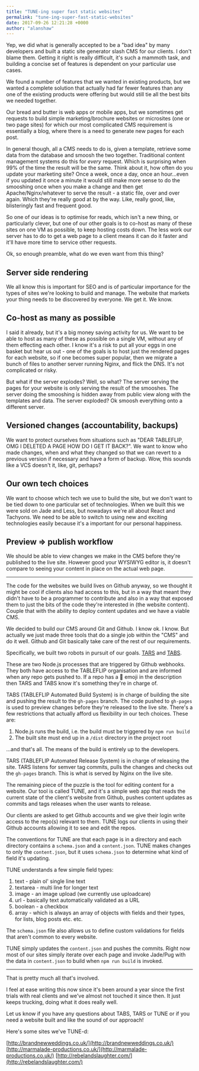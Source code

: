 ```yaml
---
title: "TUNE-ing super fast static websites"
permalink: "tune-ing-super-fast-static-websites"
date: 2017-09-26 12:21:28 +0000
author: "alanshaw"
---
```

Yep, we did what is generally accepted to be a "bad idea" by many developers and built a static site generator slash CMS for our clients. I don't blame them. Getting it right is really difficult, it's such a mammoth task, and building a concise set of features is dependent on your particular use cases.

We found a number of features that we wanted in existing products, but we wanted a complete solution that actually had far fewer features than any one of the existing products were offering but would still tie all the best bits we needed together.

Our bread and butter is web apps or mobile apps, but we sometimes get requests to build simple marketing/brochure websites or microsites (one or two page sites) for which our most complicated CMS requirement is essentially a blog, where there is a need to generate new pages for each post.

In general though, all a CMS needs to do is, given a template, retrieve some data from the database and smoosh the two together. Traditional content management systems do this for _every_ request. Which is surprising when 99% of the time the result will be the same. Think about it, how often do you update your marketing site? Once a week, once a day, once an hour...even if you updated it once a minute it would still make more sense to do the smooshing once when you make a change and then get Apache/Nginx/whatever to serve the result - a static file, over and over again. Which they're really good at by the way. Like, really good, like, blisteringly fast and frequent good.

So one of our ideas is to optimise for reads, which isn't a new thing, or particularly clever, but one of our other goals is to co-host as many of these sites on one VM as possible, to keep hosting costs down. The less work our server has to do to get a web page to a client means it can do it faster and it'll have more time to service other requests.

Ok, so enough preamble, what do we even want from this thing?

## Server side rendering

We all know this is important for SEO and is of particular importance for the types of sites we're looking to build and manage. The website that markets your thing needs to be discovered by everyone. We get it. We know.

## Co-host as many as possible

I said it already, but it's a big money saving activity for us. We want to be able to host as many of these as possible on a single VM, without any of them effecting each other. I know it's a risk to put all your eggs in one basket but hear us out - one of the goals is to host just the rendered pages for each website, so if one becomes super popular, then we migrate a bunch of files to another server running Nginx, and flick the DNS. It's not complicated or risky.

But what if the server explodes? Well, so what? The server serving the pages for your website is only serving the result of the smooshes. The server doing the smooshing is hidden away from public view along with the templates and data. The server exploded? Ok smoosh everything onto a different server.

## Versioned changes (accountability, backups)

We want to protect ourselves from situations such as "DEAR TABLEFLIP, OMG I DELETED A PAGE HOW DO I GET IT BACK?". We want to know who made changes, when and what they changed so that we can revert to a previous version if necessary and have a form of backup. Wow, this sounds like a VCS doesn't it, like, git, perhaps?

## Our own tech choices

We want to choose which tech we use to build the site, but we don't want to be tied down to one particular set of technologies. When we built this we were sold on Jade and Less, but nowadays we're all about React and Tachyons. We need to be able to switch to using new and exciting technologies easily because it's a important for our personal happiness.

## Preview => publish workflow

We should be able to view changes we make in the CMS before they're published to the live site. However good your WYSIWYG editor is, it doesn't compare to seeing your content in place on the actual web page.

---

The code for the websites we build lives on Github anyway, so we thought it might be cool if clients also had access to this, but in a way that meant they didn't have to be a programmer to contribute and also in a way that exposed them to just the bits of the code they're interested in (the website content). Couple that with the ability to deploy content updates and we have a viable CMS.

We decided to build our CMS around Git and Github. I know ok. I know. But actually we just made three tools that do a single job within the "CMS" and do it well. Github and Git basically take care of the rest of our requirements.

Specifically, we built two robots in pursuit of our goals. [TARS](https://github.com/tableflip-tars) and [TABS](https://github.com/tableflip-tabs).

These are two Node.js processes that are triggered by Github webhooks. They both have access to the TABLEFLIP organisation and are informed when any repo gets pushed to. If a repo has a 🤖 emoji in the description then TARS and TABS know it's something they're in charge of.

TABS (TABLEFLIP Automated Build System) is in charge of building the site and pushing the result to the `gh-pages` branch. The code pushed to `gh-pages` is used to preview changes before they're released to the live site. There's a few restrictions that actually afford us flexibility in our tech choices. These are:

1. Node.js runs the build, i.e. the build must be triggered by `npm run build`
2. The built site must end up in a `/dist` directory in the project root

...and that's all. The means of the build is entirely up to the developers.

TARS (TABLEFLIP Automated Release System) is in charge of releasing the site. TARS listens for semver tag commits, pulls the changes and checks out the `gh-pages` branch. This is what is served by Nginx on the live site.

The remaining piece of the puzzle is the tool for editing content for a website. Our tool is called TUNE, and it's a simple web app that reads the current state of the client's website from Github, pushes content updates as commits and tags releases when the user wants to release.

Our clients are asked to get Github accounts and we give their login write access to the repo(s) relevant to them. TUNE logs our clients in using their Github accounts allowing it to see and edit the repos.

The conventions for TUNE are that each page is in a directory and each directory contains a `schema.json` and a `content.json`. TUNE makes changes to only the `content.json`, but it uses `schema.json` to determine what kind of field it's updating.

TUNE understands a few simple field types:

1. text - plain ol' single line text
2. textarea - multi line for longer text
3. image - an image upload (we currently use uploadcare)
4. url - basically text automatically validated as a URL
5. boolean - a checkbox
6. array - which is always an array of objects with fields and their types, for lists, blog posts etc. etc.

The `schema.json` file also allows us to define custom validations for fields that aren't common to every website.

TUNE simply updates the `content.json` and pushes the commits. Right now most of our sites simply iterate over each page and invoke Jade/Pug with the data in `content.json` to build when `npm run build` is invoked.

---

That is pretty much all that's involved.

I feel at ease writing this now since it's been around a year since the first trials with real clients and we've almost not touched it since then. It just keeps trucking, doing what it does really well.

Let us know if you have any questions about TABS, TARS or TUNE or if you need a website built and like the sound of our approach!

Here's some sites we've TUNE-d:

[http://brandnewweddings.co.uk/](http://brandnewweddings.co.uk/)
[http://marmalade-productions.co.uk/](http://marmalade-productions.co.uk/)
[http://rebelandslaughter.com/](http://rebelandslaughter.com/)
